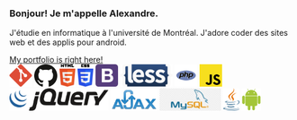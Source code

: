 <h3>Bonjour! Je m'appelle Alexandre.</h3>
<p>J'étudie en informatique à l'université de Montréal. J'adore coder des sites web et des applis pour android.</p>
<a href="https://agilbert.dev">My portfolio is right here!</a>
</br>
<div>
  <img src='icons/git-icon.svg' alt='git icon' height='40'/>
  <img src='icons/github-icon.svg' alt='github icon' height='40'/>
  <img src='icons/html-5.svg' alt='html icon' height='40'/>
  <img src='icons/css-3.svg' alt='css icon' height='40'/>
  <img src='icons/bootstrap.svg' alt='bootstrap icon' height='40'/>
  <img src='icons/less.svg' alt='less icon' height='40'/>
  <img src='icons/php.svg' alt='php icon' height='40'/>
  <img src='icons/javascript.svg' alt='javascript icon' height='40'/>
  <img src='icons/jquery.svg' alt='jquery icon' height='40'/>
  <img src='icons/ajax.png' alt='ajax icon' height='40'/>
  <img src='icons/mysqli.png' alt='mysqli icon' height='40'/>
  <img src='icons/java.svg' alt='java icon' height='40'/>
  <img src='icons/android-icon.svg' alt='android icon' height='40'/>
</div>
